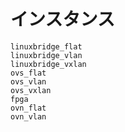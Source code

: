 # インスタンス

```{toctree}
linuxbridge_flat
linuxbridge_vlan
linuxbridge_vxlan
ovs_flat
ovs_vlan
ovs_vxlan
fpga
ovn_flat
ovn_vlan
```
